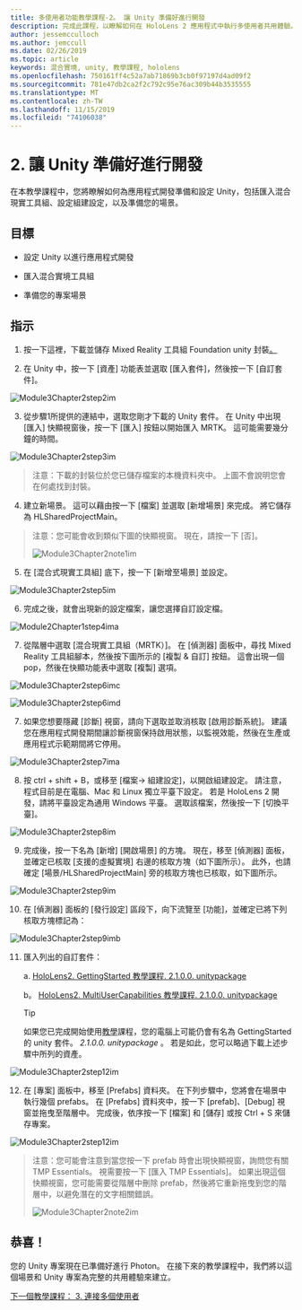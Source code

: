 ```yaml
---
title: 多使用者功能教學課程-2。 讓 Unity 準備好進行開發
description: 完成此課程，以瞭解如何在 HoloLens 2 應用程式中執行多使用者共用體驗。
author: jessemcculloch
ms.author: jemccull
ms.date: 02/26/2019
ms.topic: article
keywords: 混合實境, unity, 教學課程, hololens
ms.openlocfilehash: 750161ff4c52a7ab71869b3cb0f97197d4ad09f2
ms.sourcegitcommit: 781e47db2ca2f2c792c95e76ac309b44b3535555
ms.translationtype: MT
ms.contentlocale: zh-TW
ms.lasthandoff: 11/15/2019
ms.locfileid: "74106038"
---
```

# <a name="2-getting-unity-ready-for-development"></a>2. 讓 Unity 準備好進行開發 


在本教學課程中，您將瞭解如何為應用程式開發準備和設定 Unity，包括匯入混合現實工具組、設定組建設定，以及準備您的場景。

## <a name="objectives"></a>目標

- 設定 Unity 以進行應用程式開發

- 匯入混合實境工具組

- 準備您的專案場景

## <a name="instructions"></a>指示

1. 按一下這裡，下載並儲存 Mixed Reality 工具組 Foundation unity 封裝[。](https://github.com/microsoft/MixedRealityToolkit-Unity/releases/download/v2.1.0/Microsoft.MixedReality.Toolkit.Unity.Foundation.2.1.0.unitypackage)

2. 在 Unity 中，按一下 [資產] 功能表並選取 [匯入套件]，然後按一下 [自訂套件]。

![Module3Chapter2step2im](images/module3chapter2step2im.PNG)

3. 從步驟1所提供的連結中，選取您剛才下載的 Unity 套件。 在 Unity 中出現 [匯入] 快顯視窗後，按一下 [匯入] 按鈕以開始匯入 MRTK。 這可能需要幾分鐘的時間。

![Module3Chapter2step3im](images/module3chapter2step3im.PNG)

> 注意：下載的封裝位於您已儲存檔案的本機資料夾中。 上圖不會說明您會在何處找到封裝。

4. 建立新場景。 這可以藉由按一下 [檔案] 並選取 [新增場景] 來完成。 將它儲存為 HLSharedProjectMain。

> 注意：您可能會收到類似下圖的快顯視窗。 現在，請按一下 [否]。
>
> ![Module3Chapter2note1im](images/module3chapter2note1im.PNG)

5. 在 [混合式現實工具組] 底下，按一下 [新增至場景] 並設定。

![Module3Chapter2step5im](images/module3chapter2step5im.PNG)

6. 完成之後，就會出現新的設定檔案，讓您選擇自訂設定檔。 

![Module2Chapter1step4ima](images/Module2Chapter1step4ima.PNG)

7. 從階層中選取 [混合現實工具組（MRTK）]。 在 [偵測器] 面板中，尋找 Mixed Reality 工具組腳本，然後按下圖所示的 [複製 & 自訂] 按鈕。  這會出現一個 pop，然後在快顯功能表中選取 [複製] 選項。

![Module3Chapter2step6imc](images/module3chapter2step6imc.PNG)

![Module3Chapter2step6imd](images/module3chapter2step6imd.PNG)

7. 如果您想要隱藏 [診斷] 視窗，請向下選取並取消核取 [啟用診斷系統]。 建議您在應用程式開發期間讓診斷視窗保持啟用狀態，以監視效能，然後在生產或應用程式示範期間將它停用。 

![Module3Chapter2step7ima](images/module3chapter2step7ima.PNG)

8. 按 ctrl + shift + B，或移至 [檔案-> 組建設定]，以開啟組建設定。 請注意，程式目前是在電腦、Mac 和 Linux 獨立平臺下設定。 若是 HoloLens 2 開發，請將平臺設定為通用 Windows 平臺。 選取該檔案，然後按一下 [切換平臺]。

![Module3Chapter2step8im](images/module3chapter2step8im.PNG)

9. 完成後，按一下名為 [新增] [開啟場景] 的方塊。 現在，移至 [偵測器] 面板，並確定已核取 [支援的虛擬實境] 右邊的核取方塊（如下圖所示）。 此外，也請確定 [場景/HLSharedProjectMain] 旁的核取方塊也已核取，如下圖所示。

![Module3Chapter2step9im](images/module3chapter2step9im.PNG)

10. 在 [偵測器] 面板的 [發行設定] 區段下，向下流覽至 [功能]，並確定已將下列核取方塊標記為：

![Module3Chapter2step9imb](images/module3chapter2step9imb.PNG)

11. 匯入列出的自訂套件：

    a. [HoloLens2. GettingStarted 教學課程. 2.1.0.0. unitypackage](https://github.com/microsoft/MixedRealityLearning/releases/download/getting-started-v2.1.0.0/Unity.HoloLens2.GettingStarted.Tutorials.Asset.2.1.0.0.unitypackage)

    b。 [HoloLens2. MultiUserCapabilities 教學課程. 2.1.0.0. unitypackage](https://github.com/microsoft/MixedRealityLearning/releases/download/multi-user-capabilities-v2.1.0.0/Unity.HoloLens2.MultiUserCapabilities.Tutorials.Asset.2.1.0.0.unitypackage)

    >[!TIP]
    >如果您已完成開始使用[教學](mrlearning-base-ch1.md)課程，您的電腦上可能仍會有名為 GettingStarted 的 unity 套件。 _2.1.0.0. unitypackage_ 。 若是如此，您可以略過下載上述步驟中所列的資產。

![Module3Chapter2step12im](images/module3chapter2step11im.PNG)

12. 在 [專案] 面板中，移至 [Prefabs] 資料夾。 在下列步驟中，您將會在場景中執行幾個 prefabs。 在 [Prefabs] 資料夾中，按一下 [prefab]、[Debug] 視窗並拖曳至階層中。 完成後，依序按一下 [檔案] 和 [儲存] 或按 Ctrl + S 來儲存專案。

![Module3Chapter2step12im](images/module3chapter2step12im.PNG)

   > 注意：您可能會注意到當您按一下 prefab 時會出現快顯視窗，詢問您有關 TMP Essentials。 視需要按一下 [匯入 TMP Essentials]。 如果出現這個快顯視窗，您可能需要從階層中刪除 prefab，然後將它重新拖曳到您的階層中，以避免潛在的文字相關錯誤。
   >
>![Module3Chapter2note2im](images/module3chapter2note2im.PNG)


## <a name="congratulations"></a>恭喜！

您的 Unity 專案現在已準備好進行 Photon。 在接下來的教學課程中，我們將以這個場景和 Unity 專案為完整的共用體驗來建立。

[下一個教學課程： 3. 連接多個使用者](mrlearning-sharing(photon)-ch3.md)

